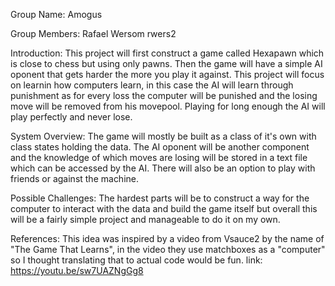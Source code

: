 Group Name: Amogus

Group Members: Rafael Wersom
                rwers2
                
Introduction: This project will first construct a game called Hexapawn which is close to chess but using only pawns. Then the game will have a simple AI oponent
              that gets harder the more you play it against. This project will focus on learnin how computers learn, in this case the AI will learn through punishment
              as for every loss the computer will be punished and the losing move will be removed from his movepool. Playing for long enough the AI will play perfectly
              and never lose.
              
System Overview: The game will mostly be built as a class of it's own with class states holding the data. The AI oponent will be another component and the knowledge of which moves
                  are losing will be stored in a text file which can be accessed by the AI. There will also be an option to play with friends or against the machine.
                  
Possible Challenges: The hardest parts will be to construct a way for the computer to interact with the data and build the game itself but overall this will be a fairly
                      simple project and manageable to do it on my own.
               
References: This idea was inspired by a video from Vsauce2 by the name of "The Game That Learns", in the video they use matchboxes as a "computer" so I thought translating that
            to actual code would be fun.
            link: https://youtu.be/sw7UAZNgGg8
